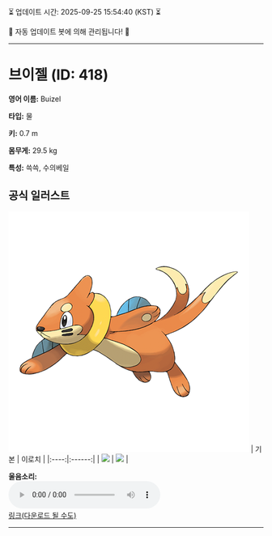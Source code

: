 
⏳ 업데이트 시간: 2025-09-25 15:54:40 (KST) ⏳

🤖 자동 업데이트 봇에 의해 관리됩니다! 🤖

---

# 브이젤 (ID: 418)
**영어 이름:** Buizel

**타입:** 물

**키:** 0.7 m

**몸무게:** 29.5 kg

**특성:** 쓱쓱, 수의베일

## 공식 일러스트
![](https://raw.githubusercontent.com/PokeAPI/sprites/master/sprites/pokemon/other/official-artwork/418.png)
| 기본 | 이로치 |
|:----:|:------:|
| <img src="http://play.pokemonshowdown.com/sprites/ani/buizel.gif" width="200"> | <img src="http://play.pokemonshowdown.com/sprites/ani-shiny/buizel.gif" width="200"> |

**울음소리:**<br><audio controls src="https://raw.githubusercontent.com/PokeAPI/cries/main/cries/pokemon/latest/418.ogg"></audio><br> [링크(다운로드 될 수도)](https://raw.githubusercontent.com/PokeAPI/cries/main/cries/pokemon/latest/418.ogg)


---
